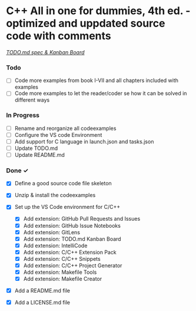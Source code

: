 # C++ All in one for dummies, 4th ed. - optimized and uppdated source code with comments

<em>[TODO.md spec & Kanban Board](https://bit.ly/3fCwKfM)</em>

### Todo

- [ ] Code more examples from book I-VII and all chapters included with examples  
- [ ] Code more examples to let the reader/coder se how it can be solved in different ways  

### In Progress

- [ ] Rename and reorganize all codeexamples  
- [ ] Configure the VS code Environment  
- [ ] Add support for C language in launch.json and tasks.json  
- [ ] Update TODO.md  
- [ ] Update README.md  

### Done ✓

- [x] Define a good source code file skeleton  
- [x] Unzip & install the codeexamples  
- [x] Set up the VS Code environment for C/C++  
  - [x] Add extension: GitHub Pull Requests and Issues  
  - [x] Add extension: GitHub Issue Notebooks  
  - [x] Add extension: GitLens  
  - [x] Add extension: TODO.md Kanban Board  
  - [x] Add extension: IntelliCode  
  - [x] Add extension: C/C++ Extension Pack  
  - [x] Add extension: C/C++ Snippets  
  - [x] Add extension: C/C++ Project Generator  
  - [x] Add extension: Makefile Tools  
  - [x] Add extension: Makefile Creator  
- [x] Add a README.md file  
- [x] Add a LICENSE.md file  

